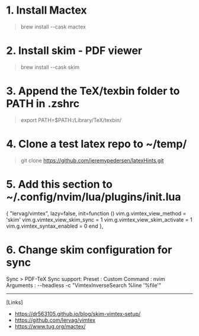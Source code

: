 # 1. Install Mactex
> brew install --cask mactex

# 2. Install skim - PDF viewer
> brew install --cask skim

# 3. Append the TeX/texbin folder to PATH in .zshrc
> export PATH=$PATH:/Library/TeX/texbin/

# 4. Clone a test latex repo to ~/temp/
> git clone https://github.com/jeremypedersen/latexHints.git

# 5. Add this section to ~/.config/nvim/lua/plugins/init.lua
{
    "lervag/vimtex",
    lazy=false,
    init=function ()
        vim.g.vimtex_view_method = 'skim'
        vim.g.vimtex_view_skim_sync = 1
        vim.g.vimtex_view_skim_activate = 1
        vim.g.vimtex_syntax_enabled = 0
    end
},

# 6. Change skim configuration for sync
Sync > PDF-TeX Sync support:
Preset : Custom
Command : nvim
Arguments : --headless -c "VimtexInverseSearch %line '%file'"

--------------
[Links]

* https://dr563105.github.io/blog/skim-vimtex-setup/
* https://github.com/lervag/vimtex
* https://www.tug.org/mactex/

